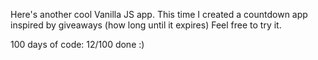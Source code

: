 Here's another cool Vanilla JS app. This time I created a countdown app inspired by giveaways (how long until it expires)
Feel free to try it.

100 days of code:
12/100 done :)

